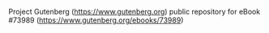 Project Gutenberg (https://www.gutenberg.org) public repository for
eBook #73989 (https://www.gutenberg.org/ebooks/73989)
